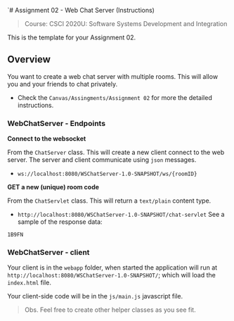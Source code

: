 `# Assignment 02 - Web Chat Server (Instructions)
> Course: CSCI 2020U: Software Systems Development and Integration

This is the template for your Assignment 02.

## Overview
You want to create a web chat server with multiple rooms. This will allow you and your friends to chat privately.

- Check the `Canvas/Assingments/Assignment 02` for more the detailed instructions.

### WebChatServer - Endpoints

**Connect to the websocket**

From the `ChatServer` class. This will create a new client connect to the web server. The server and client communicate using `json` messages.
- `ws://localhost:8080/WSChatServer-1.0-SNAPSHOT/ws/{roomID}`


**GET a new (unique) room code**

From the `ChatServlet` class. This will return a `text/plain` content type.
- `http://localhost:8080/WSChatServer-1.0-SNAPSHOT/chat-servlet`
See a sample of the response data:
```
1B9FN
```

### WebChatServer - client

Your client is in the `webapp` folder, when started the application will run at `http://localhost:8080/WSChatServer-1.0-SNAPSHOT/`; which will load the `index.html` file.

Your client-side code will be in the `js/main.js` javascript file.

> Obs. Feel free to create other helper classes as you see fit.
> 



